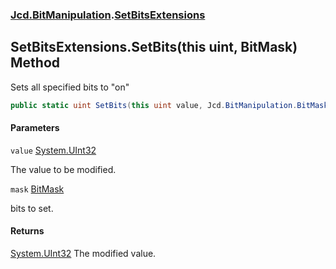 ### [Jcd.BitManipulation](Jcd.BitManipulation.md 'Jcd.BitManipulation').[SetBitsExtensions](Jcd.BitManipulation.SetBitsExtensions.md 'Jcd.BitManipulation.SetBitsExtensions')

## SetBitsExtensions.SetBits(this uint, BitMask) Method

Sets all specified bits to "on"

```csharp
public static uint SetBits(this uint value, Jcd.BitManipulation.BitMask mask);
```
#### Parameters

<a name='Jcd.BitManipulation.SetBitsExtensions.SetBits(thisuint,Jcd.BitManipulation.BitMask).value'></a>

`value` [System.UInt32](https://docs.microsoft.com/en-us/dotnet/api/System.UInt32 'System.UInt32')

The value to be modified.

<a name='Jcd.BitManipulation.SetBitsExtensions.SetBits(thisuint,Jcd.BitManipulation.BitMask).mask'></a>

`mask` [BitMask](Jcd.BitManipulation.BitMask.md 'Jcd.BitManipulation.BitMask')

bits to set.

#### Returns

[System.UInt32](https://docs.microsoft.com/en-us/dotnet/api/System.UInt32 'System.UInt32')
The modified value.